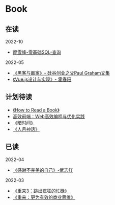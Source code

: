 # Book

## 在读

2022-10

- [廖雪峰-零基础SQL-查询](https://www.liaoxuefeng.com/wiki/1177760294764384/1179610544539040)

2022-05

- [《黑客与画家》- 硅谷创业之父Paul Graham文集](https://book.douban.com/subject/6021440/)
- [《Vue.js设计与实现》- 霍春阳](https://book.douban.com/subject/35768338/)

## 计划待读

- [《How to Read a Book》](https://book.douban.com/subject/1013208/)
- [高效前端：Web高效编程与优化实践](https://book.douban.com/subject/30170670/)
- [《暗时间》](https://book.douban.com/subject/6709809/)
- [《⼈⽉神话》](https://book.douban.com/subject/2230248/)

## 已读

2022-04

- [《感谢不完美的自己》-武志红](https://book.douban.com/subject/25858916/)

2022-03

- [《重来3：跳出疯狂的忙碌》](https://book.douban.com/subject/35135787/)
- [《重来：更为有效的商业思维》](https://book.douban.com/subject/5320866/)
